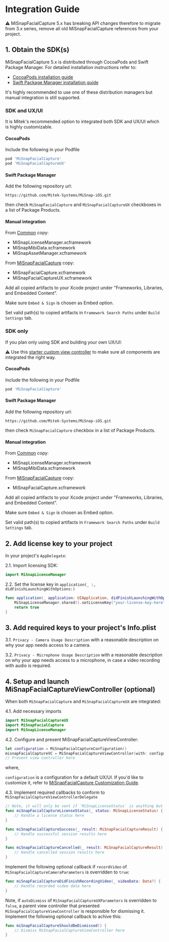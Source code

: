 # Integration Guide

:warning: MiSnapFacialCapture 5.x has breaking API changes therefore to migrate from 3.x series, remove all old MiSnapFacialCapture references from your project.

## 1. Obtain the SDK(s)
MiSnapFacialCapture 5.x is distributed through CocoaPods and Swift Package Manager. For detailed installation instructions refer to:
* [CocoaPods installation guide](https://guides.cocoapods.org/using/using-cocoapods.html)
* [Swift Package Manager installation guide](https://developer.apple.com/documentation/swift_packages/adding_package_dependencies_to_your_app)

It's highly recommended to use one of these distribution managers but manual integration is still supported.

### SDK and UX/UI
It is Mitek's recommended option to integrated both SDK and UX/UI which is highly customizable.

#### CocoaPods

Include the following in your Podfile

```Ruby
pod 'MiSnapFacialCapture'
pod 'MiSnapFacialCaptureUX'
```
#### Swift Package Manager

Add the following repository url:

`https://github.com/Mitek-Systems/MiSnap-iOS.git`

then check `MiSnapFacialCapture` and `MiSnapFacialCaptureUX` checkboxes in a list of Package Products.

#### Manual integration

From [Common](../../../SDKs/Common) copy:
* MiSnapLicenseManager.xcframework
* MiSnapMibiData.xcframework
* MiSnapAssetManager.xcframework

From [MiSnapFacialCapture](../../../SDKs/MiSnapFacialCapture) copy:
* MiSnapFacialCapture.xcframework
* MiSnapFacialCaptureUX.xcframework

Add all copied artifacts to your Xcode project under "Frameworks, Libraries, and Embedded Content". 

Make sure `Embed & Sign` is chosen as Embed option.

Set valid path(s) to copied artifacts in `Framework Search Paths` under `Build Settings` tab.

### SDK only

If you plan only using SDK and building your own UX/UI:

:warning: Use this [starter custom view controller](../../../Examples/Snippets/MiSnapFacialCapture/CustomFacialCaptureViewController.swift) to make sure all components are integrated the right way.

#### CocoaPods

Include the following in your Podfile

```Ruby
pod 'MiSnapFacialCapture'
```
#### Swift Package Manager

Add the following repository url:

`https://github.com/Mitek-Systems/MiSnap-iOS.git`

then check `MiSnapFacialCapture` checkbox in a list of Package Products.

#### Manual integration

From [Common](../../../SDKs/Common) copy:
* MiSnapLicenseManager.xcframework
* MiSnapMibiData.xcframework

From [MiSnapFacialCapture](../../../SDKs/MiSnapFacialCapture) copy:
* MiSnapFacialCapture.xcframework

Add all copied artifacts to your Xcode project under "Frameworks, Libraries, and Embedded Content". 

Make sure `Embed & Sign` is chosen as Embed option.

Set valid path(s) to copied artifacts in `Framework Search Paths` under `Build Settings` tab.

## 2. Add license key to your project

In your project's `AppDelegate`:

2.1. Import licensing SDK:
```Swift
import MiSnapLicenseManager
```
2.2. Set the license key in `application(_ :, didFinishLaunchingWithOptions:)`

```Swift
func application(_ application: UIApplication, didFinishLaunchingWithOptions launchOptions: [UIApplication.LaunchOptionsKey: Any]?) -> Bool {
    MiSnapLicenseManager.shared().setLicenseKey("your-license-key-here")
    return true
}
```

## 3. Add required keys to your project's Info.plist

3.1. `Privacy - Camera Usage Description` with a reasonable description on why your app needs access to a camera.

3.2. `Privacy - Microphone Usage Description` with a reasonable description on why your app needs access to a microphone, in case a video recording with audio is required.

## 4. Setup and launch MiSnapFacialCaptureViewController (optional)

When both `MiSnapFacialCapture` and `MiSnapFacialCaptureUX` are integrated:

4.1. Add necessary imports
```Swift
import MiSnapFacialCaptureUX
import MiSnapFacialCapture
import MiSnapLicenseManager
```
4.2. Configure and present MiSnapFacialCaptureViewController:
```Swift
let configuration = MiSnapFacialCaptureConfiguration()
misnapFacialCaptureVC = MiSnapFacialCaptureViewController(with: configuration, delegate: self)
// Present view controller here
```
where,

`configuration` is a configuration for a default UX/UI. If you'd like to customize it, refer to [MiSnapFacialCapture Customization Guide](customization_guide.md).

4.3. Implement required callbacks to conform to `MiSnapFacialCaptureViewControllerDelegate`

```Swift
// Note, it will only be sent if `MiSnapLicenseStatus` is anything but `.valid`
func miSnapFacialCaptureLicenseStatus(_ status: MiSnapLicenseStatus) {
    // Handle a license status here
}

func miSnapFacialCaptureSuccess(_ result: MiSnapFacialCaptureResult) {
    // Handle successful session results here
}

func miSnapFacialCaptureCancelled(_ result: MiSnapFacialCaptureResult) {
    // Handle cancelled session results here 
}
```
Implement the following optional callback if `recordVideo` of `MiSnapFacialCaptureCameraParameters` is overridden to `true`:
```Swift
func miSnapFacialCaptureDidFinishRecordingVideo(_ videoData: Data?) {
    // Handle recorded video data here
}
```
Note, if `autoDismiss` of `MiSnapFacialCaptureUXParameters` is overridden to `false`, a parent view controller that presented `MiSnapFacialCaptureViewController` is responsible for dismissing it. Implement the following optional callback to achive this:
```Swift
func miSnapFacialCaptureShouldBeDismissed() {
    // Dismiss MiSnapFacialCaptureViewController here
}
```
